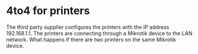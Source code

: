 # 4to4 for printers

The third party supplier configures the printers with the IP address 192.168.1.1. The printers are connecting through a Mikrotik device to the LAN network. What happens if there are two printers on the same Mikrotik device.